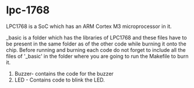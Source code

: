 # lpc-1768

LPC1768 is a SoC which has an ARM Cortex M3 microprocessor in it. 

_basic is a folder which has the libraries of LPC1768 and these files have to be present in the same folder as of the other code while burning it onto the chip.
Before running and burning each code do not forget to include all the files of '_basic' in the folder where you are going to run the Makefile to burn it.
1. Buzzer- contains the code for the buzzer
2. LED - Contains code to blink the LED.
